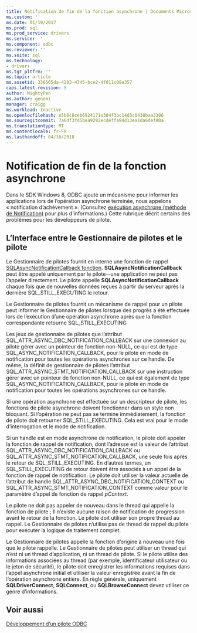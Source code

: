 ```yaml
---
title: Notification de fin de la fonction asynchrone | Documents Microsoft
ms.custom: ''
ms.date: 01/19/2017
ms.prod: sql
ms.prod_service: drivers
ms.service: ''
ms.component: odbc
ms.reviewer: ''
ms.suite: sql
ms.technology:
- drivers
ms.tgt_pltfrm: ''
ms.topic: article
ms.assetid: 336565da-4203-4745-bce2-4f011c08e357
caps.latest.revision: 5
author: MightyPen
ms.author: genemi
manager: craigg
ms.workload: Inactive
ms.openlocfilehash: e5b0c8ceb6924171e304f3bc14d3c0438baa3306
ms.sourcegitcommit: 7a6df3fd5bea9282ecdeffa94d13ea1da6def80a
ms.translationtype: MT
ms.contentlocale: fr-FR
ms.lasthandoff: 04/16/2018
---
```

# <a name="notification-of-asynchronous-function-completion"></a>Notification de fin de la fonction asynchrone
Dans le SDK Windows 8, ODBC ajouté un mécanisme pour informer les applications lors de l’opération asynchrone terminée, nous appelons « notification d’achèvement ». (Consultez [exécution asynchrone (méthode de Notification)](../../../odbc/reference/develop-app/asynchronous-execution-notification-method.md) pour plus d’informations.) Cette rubrique décrit certains des problèmes pour les développeurs de pilote.  
  
## <a name="the-interface-between-the-driver-manager-and-driver"></a>L’Interface entre le Gestionnaire de pilotes et le pilote  
 Le Gestionnaire de pilotes fournit en interne une fonction de rappel [SQLAsyncNotificationCallback fonction](../../../odbc/reference/develop-driver/sqlasyncnotificationcallback-function.md). **SQLAsyncNotificationCallback** peut être appelé uniquement par le pilote--une application ne peut pas l’appeler directement. Le pilote appelle **SQLAsyncNotificationCallback** chaque fois que de nouvelles données reçues à partir du serveur après la dernière SQL_STILL_EXECUTING le retour.  
  
 Le Gestionnaire de pilotes fournit un mécanisme de rappel pour un pilote peut informer le Gestionnaire de pilotes lorsque des progrès a été effectuée lors de l’exécution d’une opération asynchrone après que la fonction correspondante retourne SQL_STILL_EXECUTING  
  
 Les jeux de gestionnaire de pilotes que l’attribut SQL_ATTR_ASYNC_DBC_NOTIFICATION_CALLBACK sur une connexion au pilote gérer avec un pointeur de fonction non-NULL, ce qui est de type SQL_ASYNC_NOTIFICATION_CALLBACK, pour le pilote en mode de notification pour toutes les opérations asynchrones sur ce handle. De même, la définit de gestionnaire de pilotes l’attribut SQL_ATTR_ASYNC_STMT_NOTIFICATION_CALLBACK sur une instruction gérer avec un pointeur de fonction non-NULL, ce qui est également de type SQL_ASYNC_NOTIFICATION_CALLBACK, pour le pilote en mode de notification pour toutes les opérations asynchrones sur ce handle.  
  
 Si une opération asynchrone est effectuée sur un descripteur de pilote, les fonctions de pilote asynchrone doivent fonctionner dans un style non bloquant. Si l’opération ne peut pas se termine immédiatement, la fonction de pilote doit retourner SQL_STILL_EXECUTING. Cela est vrai pour le mode d’interrogation et le mode de notification.  
  
 Si un handle est en mode asynchrone de notification, le pilote doit appeler la fonction de rappel de notification, dont l’adresse est la valeur de l’attribut SQL_ATTR_ASYNC_DBC_NOTIFICATION_CALLBACK ou SQL_ATTR_ASYNC_STMT_NOTIFICATION_CALLBACK, une seule fois après le retour de SQL_STILL_EXECUTING. En d’autres termes, un SQL_STILL_EXECUTING de retour doivent être associés à un appel de la fonction de rappel de notification. Le pilote doit utiliser la valeur actuelle de l’attribut de handle SQL_ATTR_ASYNC_DBC_NOTIFICATION_CONTEXT ou SQL_ATTR_ASYNC_STMT_NOTIFICATION_CONTEXT comme valeur pour le paramètre d’appel de fonction de rappel *pContext*.  
  
 Le pilote ne doit pas appeler de nouveau dans le thread qui appelle la fonction de pilote ; Il n’existe aucune raison de notification de progression avant le retour de la fonction. Le pilote doit utiliser son propre thread au rappel. Le Gestionnaire de pilotes n’utilise pas de thread de rappel du pilote pour exécuter la logique de traitement complet.  
  
 Le Gestionnaire de pilotes appelle la fonction d’origine à nouveau une fois que le pilote rappelle. Le Gestionnaire de pilotes peut utiliser un thread qui n’est ni un thread d’application, ni un thread de pilote. Si le pilote utilise des informations associées au thread (par exemple, identificateur utilisateur ou le jeton de sécurité), le pilote doit enregistrer les informations requises dans l’appel asynchrone initial et utiliser la valeur enregistrée avant la fin de l’opération asynchrone entière. En règle générale, uniquement **SQLDriverConnect**, **SQLConnect**, ou **SQLBrowseConnect** devez utiliser ce genre d’informations.  
  
## <a name="see-also"></a>Voir aussi  
 [Développement d’un pilote ODBC](../../../odbc/reference/develop-driver/developing-an-odbc-driver.md)
